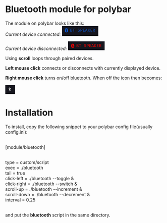 # Bluetooth module for polybar

The module on polybar looks like this:<br>
*Current device connected:*
![bt_connected](./screenshots/screenshot_device_connected.png)

*Current device disconnected:*
![bt_disconnected](./screenshots/screenshot_device_disconnected.png)

Using **scroll** loops through paired devices.

**Left mouse click** connects or disconnects with currently displayed device. <br>

**Right mouse click** turns on/off bluetooth. When off the icon then becomes:

![bt_off](./screenshots/screenshot_bluetooth_off.png)


# Installation
To install, copy the following snippet to your polybar config file(usually config.ini):<br><br>

[module/bluetooth]<br><br>

type = custom/script<br>
exec = ./bluetooth<br>
tail = true<br>
click-left = ./bluetooth --toggle &<br>
click-right = ./bluetooth --switch &<br>
scroll-up = ./bluetooth --increment &<br>
scroll-down = ./bluetooth --decrement &<br>
interval = 0.25 <br><br>

and put the **bluetooth** script in the same directory.
